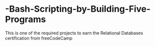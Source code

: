 # -Bash-Scripting-by-Building-Five-Programs

 This is one of the required projects to earn the Relational Databases certification from freeCodeCamp
